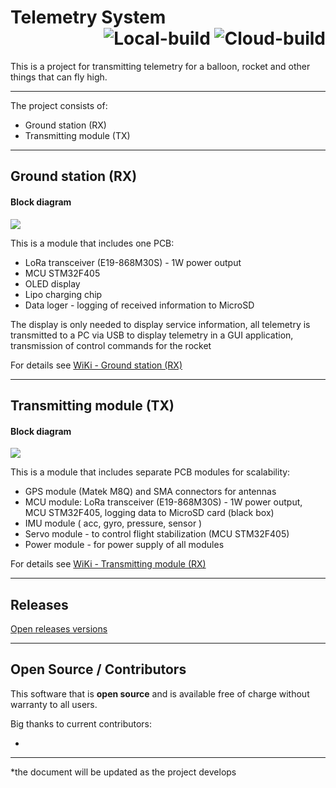 # Telemetry System  <div align="right"> ![Local-build](https://github.com/cvetaevvitaliy/telemetry-system/workflows/Local/badge.svg) ![Cloud-build](https://github.com/cvetaevvitaliy/telemetry-system/workflows/Cloud/badge.svg) </div>
This is a project for transmitting telemetry for a balloon, rocket and other things that can fly high. <br>

------

The project consists of:

- Ground station (RX)
-  Transmitting module (TX)

------



## Ground station (RX)

#### Block diagram

![](https://github.com/cvetaevvitaliy/telemetry-system/blob/master/doc/pic/Ground-station.png)

This is a module that includes one PCB:

- LoRa transceiver (E19-868M30S)  - 1W power output
- MCU STM32F405
- OLED display
- Lipo charging chip
- Data loger - logging of received information to MicroSD

The display is only needed to display service information, all telemetry is transmitted to a PC via USB to display telemetry in a GUI application, transmission of control commands for the rocket

For details see [WiKi - Ground station (RX)](https://github.com/cvetaevvitaliy/telemetry-system/wiki/Ground-station-(RX))


------



## Transmitting module (TX)

#### Block diagram

![](https://github.com/cvetaevvitaliy/telemetry-system/blob/master/doc/pic/Telemetry-module-RX.png)

This is a module that includes separate PCB modules for scalability:

- GPS module (Matek M8Q) and SMA connectors for antennas
- MCU module: LoRa transceiver (E19-868M30S)  - 1W power output, MCU STM32F405, logging data to MicroSD card (black box)
- IMU module ( acc, gyro, pressure, sensor )
- Servo module - to control flight stabilization (MCU STM32F405)
- Power module - for power supply of all modules

For details see [WiKi - Transmitting module (RX)](https://github.com/cvetaevvitaliy/telemetry-system/wiki/Transmitting-module-(TX))

------

## Releases

[Open releases versions ](https://github.com/cvetaevvitaliy/telemetry-system/releases)

------

## Open Source / Contributors

This software that is **open source** and is available free of charge without warranty to all users.

Big thanks to current contributors:

- 

------

*the document will be updated as the project develops
